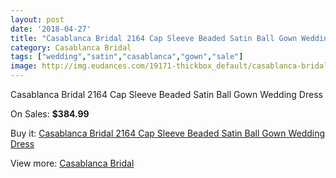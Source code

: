 ```yaml
---
layout: post
date: '2018-04-27'
title: "Casablanca Bridal 2164 Cap Sleeve Beaded Satin Ball Gown Wedding Dress"
category: Casablanca Bridal
tags: ["wedding","satin","casablanca","gown","sale"]
image: http://img.eudances.com/19171-thickbox_default/casablanca-bridal-2164-cap-sleeve-beaded-satin-ball-gown-wedding-dress.jpg
---
```

Casablanca Bridal 2164 Cap Sleeve Beaded Satin Ball Gown Wedding Dress

On Sales: **$384.99**
<a href="https://www.eudances.com/en/casablanca-bridal/5707-casablanca-bridal-2164-cap-sleeve-beaded-satin-ball-gown-wedding-dress.html"><amp-img layout="responsive" width="600" height="600" src="//img.eudances.com/19171-thickbox_default/casablanca-bridal-2164-cap-sleeve-beaded-satin-ball-gown-wedding-dress.jpg" alt="Casablanca Bridal 2164 Cap Sleeve Beaded Satin Ball Gown Wedding Dress 0" /></a>
<a href="https://www.eudances.com/en/casablanca-bridal/5707-casablanca-bridal-2164-cap-sleeve-beaded-satin-ball-gown-wedding-dress.html"><amp-img layout="responsive" width="600" height="600" src="//img.eudances.com/19173-thickbox_default/casablanca-bridal-2164-cap-sleeve-beaded-satin-ball-gown-wedding-dress.jpg" alt="Casablanca Bridal 2164 Cap Sleeve Beaded Satin Ball Gown Wedding Dress 1" /></a>
<a href="https://www.eudances.com/en/casablanca-bridal/5707-casablanca-bridal-2164-cap-sleeve-beaded-satin-ball-gown-wedding-dress.html"><amp-img layout="responsive" width="600" height="600" src="//img.eudances.com/19172-thickbox_default/casablanca-bridal-2164-cap-sleeve-beaded-satin-ball-gown-wedding-dress.jpg" alt="Casablanca Bridal 2164 Cap Sleeve Beaded Satin Ball Gown Wedding Dress 2" /></a>

Buy it: [Casablanca Bridal 2164 Cap Sleeve Beaded Satin Ball Gown Wedding Dress](https://www.eudances.com/en/casablanca-bridal/5707-casablanca-bridal-2164-cap-sleeve-beaded-satin-ball-gown-wedding-dress.html "Casablanca Bridal 2164 Cap Sleeve Beaded Satin Ball Gown Wedding Dress")

View more: [Casablanca Bridal](https://www.eudances.com/en/4-casablanca-bridal "Casablanca Bridal")